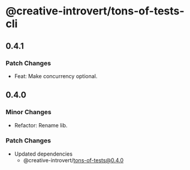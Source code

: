 # @creative-introvert/tons-of-tests-cli

## 0.4.1

### Patch Changes

- Feat: Make concurrency optional.

## 0.4.0

### Minor Changes

- Refactor: Rename lib.

### Patch Changes

- Updated dependencies
  - @creative-introvert/tons-of-tests@0.4.0
